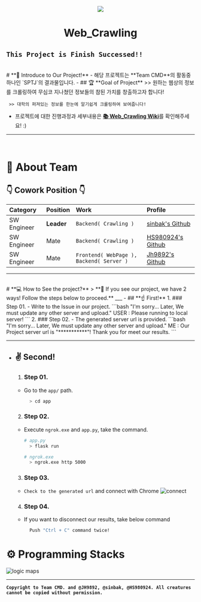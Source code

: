 <p align="center">
  <img src="https://github.com/Team-CMD/SPTJ_Web-Crawling/blob/main/src/docs/web-crawler.png"/>
</p>
<h1 align="center">Web_Crawling</h1>

## `This Project is Finish Successed!!`
<Br>
# **📃 Introduce to Our Project!**
  - 해당 프로젝트는 **Team CMD**의 활동중 하나인 `SPTJ`의 결과물입니다.
  - ## 🏆 **Goal of Project**
     >> 원하는 웹상의 정보를 크롤링하여 무심코 지나쳤던 정보들의 참된 가치를 창출하고자 합니다!

     >> 대학의 퍼져있는 정보를 한눈에 알기쉽게 크롤링하여 보여줍니다!

   - 프로젝트에 대한 진행과정과 세부내용은 [**📚 Web_Crawling Wiki**](https://github.com/Team-CMD/SPTJ_Web-Crawling/blob/main/wiki/Home.md)를 확인해주세요! :)
___ 
<Br>

# **💼 About Team**
  ## 👇 **Cowork Position** 👇
   | Category | Position | Work | Profile |  
   | :----- | :----- | :----- | :---- |
   | SW Engineer | **Leader** | `Backend( Crawling )` | [sinbak's Github](https://github.com/sinbak) |  
   | SW Engineer | Mate | `Backend( Crawling )` | [HS980924's Github](https://github.com/HS98094) |  
   | SW Engineer | Mate | `Frontend( WebPage ), Backend( Server )` | [Jh9892's Github](https://github.com/jh9892) |  
   
___
<Br>
# **💻 How to See the project?**
  > **🤟 If you see our project, we have 2 ways! Follow the steps below to proceed.**
  ___
  - ## **☝ First!**
    1. ### Step 01.  
      - Write to the Issue in our project.  
        ```bash
        "I'm sorry... Later, We must update any other server and upload."
        USER : Please running to local server! 
        ```
    2. ### Step 02.  
      - The generated server url is provided.
        ```bash
        "I'm sorry... Later, We must update any other server and upload."
        ME : Our Project server url is "***********"! 
             Thank you for meet our results.
        ```
    
___

  - ## **✌ Second!**
    1. ### Step 01.  
      - Go to the `app/` path.
        ```bash
          > cd app
        ```
    2. ###  Step 02.  
      - Execute `ngrok.exe` and `app.py`, take the command.
        ```bash
        # app.py
          > flask run
        
        # ngrok.exe
          > ngrok.exe http 5000
        ```
    3. ### Step 03.
      - `Check to the generated url` and connect with Chrome
        ![connect](./src/running.png)

    4. ### Step 04.
      - If you want to disconnect our results, take below command
        ```bash
          Push "Ctrl + C" command twice! 
        ```

# **⚙ Programming Stacks** 
![logic maps](./src/logic.png)
___ 

**`Copyright to Team CMD. and @JH9892, @sinbak, @HS980924. All creatures cannot be copied without permission.`**
